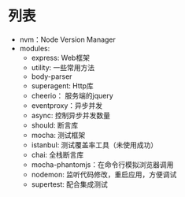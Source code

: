 # 列表

- nvm：Node Version Manager
- modules:
  - express: Web框架
  - utility: 一些常用方法
  - body-parser
  - superagent: Http库
  - cheerio： 服务端的jquery
  - eventproxy：异步并发
  - async: 控制异步并发数量
  - should: 断言库
  - mocha: 测试框架
  - istanbul: 测试覆盖率工具（未使用成功）
  - chai: 全栈断言库
  - mocha-phantomjs：在命令行模拟浏览器调用
  - nodemon: 监听代码修改，重启应用，方便调试
  - supertest: 配合集成测试